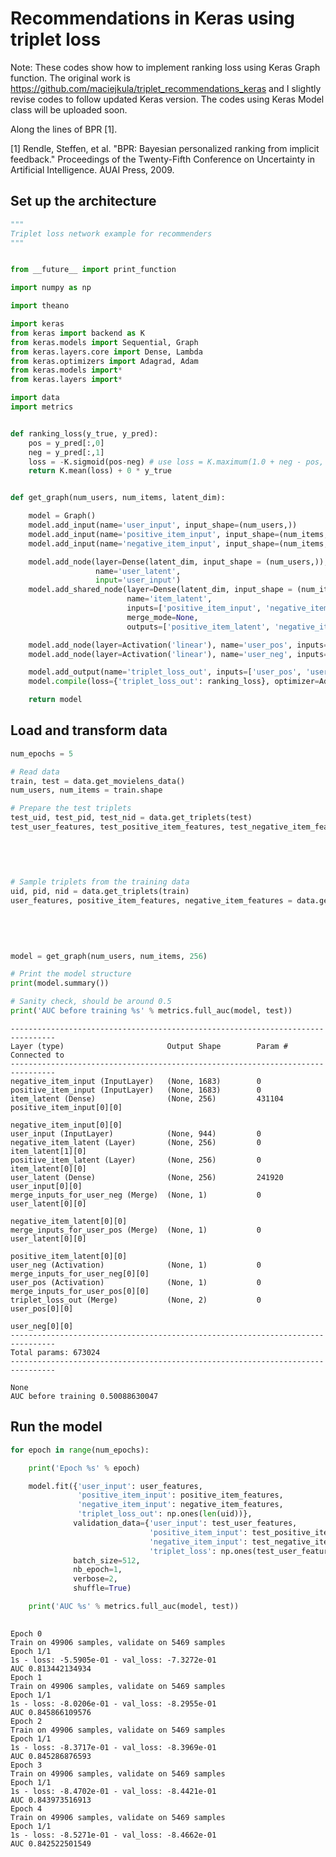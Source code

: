 
# Recommendations in Keras using triplet loss
Note: These codes show how to implement ranking loss using Keras Graph function.
      The original work is https://github.com/maciejkula/triplet_recommendations_keras and I slightly revise codes to follow updated Keras version.
      The codes using Keras Model class will be uploaded soon.

Along the lines of BPR [1]. 

[1] Rendle, Steffen, et al. "BPR: Bayesian personalized ranking from implicit feedback." Proceedings of the Twenty-Fifth Conference on Uncertainty in Artificial Intelligence. AUAI Press, 2009.

## Set up the architecture

```python
"""
Triplet loss network example for recommenders
"""


from __future__ import print_function

import numpy as np

import theano

import keras
from keras import backend as K
from keras.models import Sequential, Graph
from keras.layers.core import Dense, Lambda
from keras.optimizers import Adagrad, Adam
from keras.models import*
from keras.layers import*

import data
import metrics


def ranking_loss(y_true, y_pred):
    pos = y_pred[:,0]
    neg = y_pred[:,1]
    loss = -K.sigmoid(pos-neg) # use loss = K.maximum(1.0 + neg - pos, 0.0) if you want to use margin ranking loss
    return K.mean(loss) + 0 * y_true


def get_graph(num_users, num_items, latent_dim):

    model = Graph()
    model.add_input(name='user_input', input_shape=(num_users,))
    model.add_input(name='positive_item_input', input_shape=(num_items,))
    model.add_input(name='negative_item_input', input_shape=(num_items,))

    model.add_node(layer=Dense(latent_dim, input_shape = (num_users,)),
                   name='user_latent',
                   input='user_input')
    model.add_shared_node(layer=Dense(latent_dim, input_shape = (num_items,)), 
                          name='item_latent', 
                          inputs=['positive_item_input', 'negative_item_input'],
                          merge_mode=None, 
                          outputs=['positive_item_latent', 'negative_item_latent'])

    model.add_node(layer=Activation('linear'), name='user_pos', inputs=['user_latent', 'positive_item_latent'], merge_mode='dot', dot_axes=1)
    model.add_node(layer=Activation('linear'), name='user_neg', inputs=['user_latent', 'negative_item_latent'], merge_mode='dot', dot_axes=1)

    model.add_output(name='triplet_loss_out', inputs=['user_pos', 'user_neg'])
    model.compile(loss={'triplet_loss_out': ranking_loss}, optimizer=Adam())#Adagrad(lr=0.1, epsilon=1e-06))

    return model

```

## Load and transform data

```python
num_epochs = 5

# Read data
train, test = data.get_movielens_data()
num_users, num_items = train.shape

# Prepare the test triplets
test_uid, test_pid, test_nid = data.get_triplets(test)
test_user_features, test_positive_item_features, test_negative_item_features = data.get_dense_triplets(test_uid,
                                                                                                        test_pid,
                                                                                                        test_nid,
                                                                                                        num_users,
                                                                                                        num_items)

# Sample triplets from the training data
uid, pid, nid = data.get_triplets(train)
user_features, positive_item_features, negative_item_features = data.get_dense_triplets(uid,
                                                                                        pid,
                                                                                        nid,
                                                                                        num_users,
                                                                                        num_items)

model = get_graph(num_users, num_items, 256)

# Print the model structure
print(model.summary())

# Sanity check, should be around 0.5
print('AUC before training %s' % metrics.full_auc(model, test))
```
    --------------------------------------------------------------------------------
    Layer (type)                       Output Shape        Param #     Connected to                     
    --------------------------------------------------------------------------------
    negative_item_input (InputLayer)   (None, 1683)        0                                            
    positive_item_input (InputLayer)   (None, 1683)        0                                            
    item_latent (Dense)                (None, 256)         431104      positive_item_input[0][0]        
                                                                       negative_item_input[0][0]        
    user_input (InputLayer)            (None, 944)         0                                            
    negative_item_latent (Layer)       (None, 256)         0           item_latent[1][0]                
    positive_item_latent (Layer)       (None, 256)         0           item_latent[0][0]                
    user_latent (Dense)                (None, 256)         241920      user_input[0][0]                 
    merge_inputs_for_user_neg (Merge)  (None, 1)           0           user_latent[0][0]                
                                                                       negative_item_latent[0][0]       
    merge_inputs_for_user_pos (Merge)  (None, 1)           0           user_latent[0][0]                
                                                                       positive_item_latent[0][0]       
    user_neg (Activation)              (None, 1)           0           merge_inputs_for_user_neg[0][0]  
    user_pos (Activation)              (None, 1)           0           merge_inputs_for_user_pos[0][0]  
    triplet_loss_out (Merge)           (None, 2)           0           user_pos[0][0]                   
                                                                       user_neg[0][0]                   
    --------------------------------------------------------------------------------
    Total params: 673024
    --------------------------------------------------------------------------------

    None
    AUC before training 0.50088630047


## Run the model


```python
for epoch in range(num_epochs):

    print('Epoch %s' % epoch)

    model.fit({'user_input': user_features,
               'positive_item_input': positive_item_features,
               'negative_item_input': negative_item_features,
               'triplet_loss_out': np.ones(len(uid))},
              validation_data={'user_input': test_user_features,
                               'positive_item_input': test_positive_item_features,
                               'negative_item_input': test_negative_item_features,
                               'triplet_loss': np.ones(test_user_features.shape[0])},
              batch_size=512,
              nb_epoch=1, 
              verbose=2,
              shuffle=True)

    print('AUC %s' % metrics.full_auc(model, test))
    
```

    Epoch 0
    Train on 49906 samples, validate on 5469 samples
    Epoch 1/1
    1s - loss: -5.5905e-01 - val_loss: -7.3272e-01
    AUC 0.813442134934
    Epoch 1
    Train on 49906 samples, validate on 5469 samples
    Epoch 1/1
    1s - loss: -8.0206e-01 - val_loss: -8.2955e-01
    AUC 0.845866109576
    Epoch 2
    Train on 49906 samples, validate on 5469 samples
    Epoch 1/1
    1s - loss: -8.3717e-01 - val_loss: -8.3969e-01
    AUC 0.845286876593
    Epoch 3
    Train on 49906 samples, validate on 5469 samples
    Epoch 1/1
    1s - loss: -8.4702e-01 - val_loss: -8.4421e-01
    AUC 0.843973516913
    Epoch 4
    Train on 49906 samples, validate on 5469 samples
    Epoch 1/1
    1s - loss: -8.5271e-01 - val_loss: -8.4662e-01
    AUC 0.842522501549


